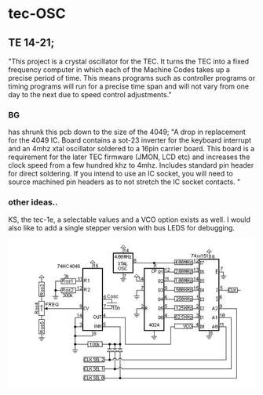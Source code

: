 # tec-OSC




## TE 14-21; 
"This project is a crystal oscillator for the TEC. It turns the TEC into a fixed frequency computer in which each of the Machine Codes takes up a precise period of time. This means programs such as controller programs or timing programs will run for a precise time span and will not vary from one day to the next due to speed control adjustments."


### BG 
has shrunk this pcb down to the size of the 4049; "A drop in replacement for the 4049 IC. Board contains a sot-23 inverter for the keyboard interrupt and an 4mhz xtal oscillator soldered to a 16pin carrier board. This board is a requirement for the later TEC firmware (JMON, LCD etc) and increases the clock speed from a few hundred khz to 4mhz.
Includes standard pin header for direct soldering. If you intend to use an IC socket, you will need to source machined pin headers as to not stretch the IC socket contacts. "




### other ideas..

KS, the tec-1e, a selectable values and a VCO option exists as well. I would also like to add a single stepper version with bus LEDS for debugging.

![](https://github.com/SteveJustin1963/tec-OSC/blob/master/pics/1e%20proposed%20clock%20cct.jpg)



